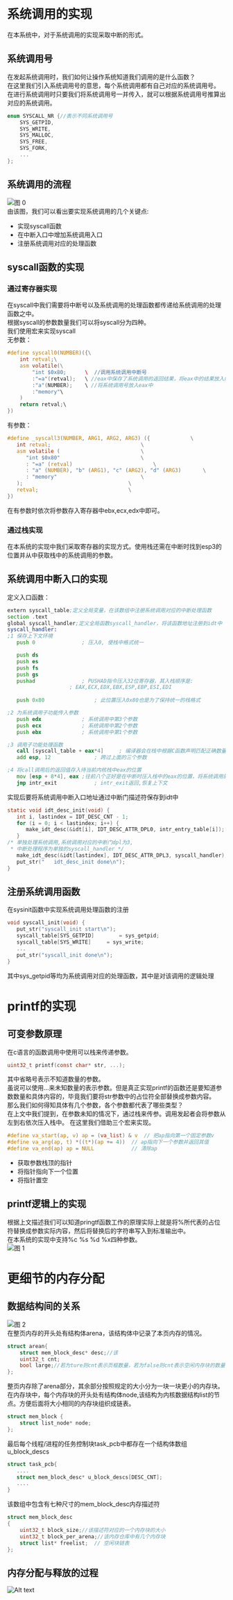 # 系统调用的实现
在本系统中，对于系统调用的实现采取中断的形式。
## 系统调用号
在发起系统调用时，我们如何让操作系统知道我们调用的是什么函数？\
在这里我们引入系统调用号的意思，每个系统调用都有自己对应的系统调用号。\
在进行系统调用时只要我们将系统调用号一并传入，就可以根据系统调用号推算出对应的系统调用。
```c
enum SYSCALL_NR {//表示不同系统调用号
    SYS_GETPID,
    SYS_WRITE,
    SYS_MALLOC,
    SYS_FREE,
    SYS_FORK,
    ...
};
```
## 系统调用的流程
![图 0](../../images/9659d97dead92b4b75e2dad64baa32eeaf872a322d8eeeae435936f2bc50e0a3.png)  
由该图，我们可以看出要实现系统调用的几个关键点:
* 实现syscall函数
* 在中断入口中增加系统调用入口
* 注册系统调用对应的处理函数
## syscall函数的实现
###  通过寄存器实现
在syscall中我们需要将中断号以及系统调用的处理函数都传递给系统调用的处理函数之中。\
根据syscall的参数数量我们可以将syscall分为四种。\
我们使用宏来实现syscall\
无参数：
```c
#define syscall0(NUMBER)({\
    int retval;\
    asm volatile(\
        "int $0x80;      \  //调用系统调用中断号
        :"=a"(retval);   \ //eax中保存了系统调用的返回结果，将eax中的结果放入内存区域retval中
        :"a"(NUMBER);    \ //将系统调用号放入eax中
        :"memory"\
    )
    return retval;\
})
```
有参数：
```c
#define _syscall3(NUMBER, ARG1, ARG2, ARG3) ({		       \
   int retval;						       \
   asm volatile (					       \
      "int $0x80"					       \
      : "=a" (retval)					       \
      : "a" (NUMBER), "b" (ARG1), "c" (ARG2), "d" (ARG3)       \
      : "memory"					       \
   );							       \
   retval;						       \
})
```
在有参数时依次将参数存入寄存器中ebx,ecx,edx中即可。
### 通过栈实现

在本系统的实现中我们采取寄存器的实现方式。使用栈还需在中断时找到esp3的位置并从中获取栈中的系统调用的参数。
## 系统调用中断入口的实现
定义入口函数：
```asm
extern syscall_table;定义全局变量，在该数组中注册系统调用对应的中断处理函数
section .text
global syscall_handler;定义全局函数syscall_handler，将该函数地址注册到idt中
syscall_handler:
;1 保存上下文环境
   push 0			    ; 压入0, 使栈中格式统一

   push ds
   push es
   push fs
   push gs
   pushad			    ; PUSHAD指令压入32位寄存器，其入栈顺序是:
				    ; EAX,ECX,EDX,EBX,ESP,EBP,ESI,EDI 
				 
   push 0x80			    ; 此位置压入0x80也是为了保持统一的栈格式

;2 为系统调用子功能传入参数
   push edx			    ; 系统调用中第3个参数
   push ecx			    ; 系统调用中第2个参数
   push ebx			    ; 系统调用中第1个参数

;3 调用子功能处理函数
   call [syscall_table + eax*4]	    ; 编译器会在栈中根据C函数声明匹配正确数量的参数
   add esp, 12			    ; 跨过上面的三个参数

;4 将call调用后的返回值存入待当前内核栈中eax的位置
   mov [esp + 8*4], eax	;往前八个正好是在中断时压入栈中的eax的位置，将系统调用的返回值放入此处返回
   jmp intr_exit		    ; intr_exit返回,恢复上下文
```
实现后要将系统调用中断入口地址通过中断门描述符保存到idt中
```c
static void idt_desc_init(void) {
   int i, lastindex = IDT_DESC_CNT - 1;
   for (i = 0; i < lastindex; i++) {
      make_idt_desc(&idt[i], IDT_DESC_ATTR_DPL0, intr_entry_table[i]); 
   }
/* 单独处理系统调用,系统调用对应的中断门dpl为3,
 * 中断处理程序为单独的syscall_handler */
   make_idt_desc(&idt[lastindex], IDT_DESC_ATTR_DPL3, syscall_handler);//将上文中定义的syscall_handler函数地址填写到中断门中
   put_str("   idt_desc_init done\n");
}
```
## 注册系统调用函数
在sysinit函数中实现系统调用处理函数的注册
```c
void syscall_init(void) {
   put_str("syscall_init start\n");
   syscall_table[SYS_GETPID]	    = sys_getpid;
   syscall_table[SYS_WRITE]	    = sys_write;
   ...
   put_str("syscall_init done\n");
}
```
其中sys_getpid等均为系统调用对应的处理函数，其中是对该调用的逻辑处理
# printf的实现
## 可变参数原理
在c语言的函数调用中使用可以栈来传递参数。
```c
uint32_t printf(const char* str, ...);
```
其中省略号表示不知道数量的参数。\
虽说可以使用...来未知数量的表示参数。但是真正实现printf的函数还是要知道参数数量和具体内容的，毕竟我们要将str参数中的占位符全部替换成参数内容。\
那么我们如何得知具体有几个参数，各个参数都代表了哪些类型？\
在上文中我们提到，在参数未知的情况下，通过栈来传参。调用发起者会将参数从左到右依次压入栈中。
在这里我们借助三个宏来实现。
```c
#define va_start(ap, v) ap = (va_list) & v  // 把ap指向第一个固定参数v
#define va_arg(ap, t) *((t*)(ap += 4))  // ap指向下一个参数并返回其值
#define va_end(ap) ap = NULL            // 清除ap
```
* 获取参数栈顶的指针
* 将指针指向下一个位置
* 将指针置空
## printf逻辑上的实现
根据上文描述我们可以知道pringtf函数工作的原理实际上就是将%所代表的占位符替换成参数实际内容，然后将替换后的字符串写入到标准输出中。\
在本系统的实现中支持%c %s %d %x四种参数。\
![图 1](../../images/20985c4a94bbd934c0bc42425d88dfd05e4789e4bf631489f116c54da7cc2b30.png)  

# 更细节的内存分配
## 数据结构间的关系
![图 2](../../images/521f0496868fd01ea8f468f8fc96f8c7944ccf130361126aa9d4d46b68fd16ca.png)  
在整页内存的开头处有结构体arena，该结构体中记录了本页内存的情况。
```c
struct arean{
    struct mem_block_desc* desc;//该
    uint32_t cnt;
    bool large;//若为ture则cnt表示页框数量，若为false则cnt表示空闲内存块的数量
};
```
整页内存除了arena部分，其余部分按照规定的大小分为一块一块更小的内存块。\
在内存块中，每个内存块的开头处有结构体node,该结构为内核数据结构list的节点。方便后面将大小相同的内存块组织成链表。
```c
struct mem_block {
    struct list_node* node;
};
```
最后每个线程/进程的任务控制块task_pcb中都存在一个结构体数组u_block_descs
```c
struct task_pcb{
   ....
   struct mem_block_desc* u_block_descs[DESC_CNT];
   ....
}

```
该数组中包含有七种尺寸的mem_block_desc内存描述符
```c
struct mem_block_desc
{
    uint32_t block_size;//该描述符对应的一个内存块的大小
    uint32_t block_per_arena;//该内存仓库中有几个内存块
    struct list* freelist;  // 空闲块链表
};

```
## 内存分配与释放的过程
![Alt text](image-1.png)